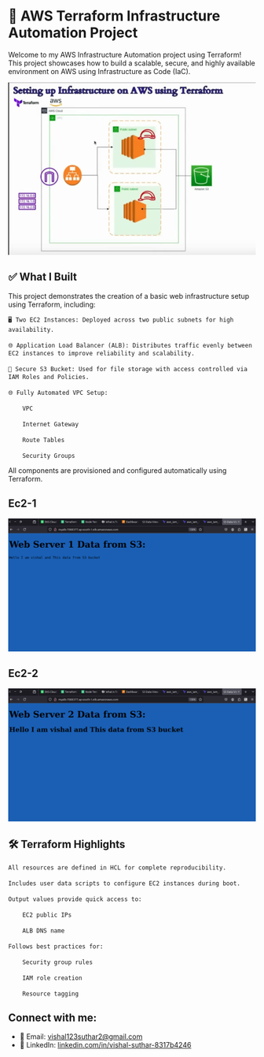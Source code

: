# 🚀 AWS Terraform Infrastructure Automation Project

Welcome to my AWS Infrastructure Automation project using Terraform! This project showcases how to build a scalable, secure, and highly available environment on AWS using Infrastructure as Code (IaC).

![infra](./images/Diagram.png)

## ✅ What I Built

This project demonstrates the creation of a basic web infrastructure setup using Terraform, including:

    🖥️ Two EC2 Instances: Deployed across two public subnets for high availability.

    🌐 Application Load Balancer (ALB): Distributes traffic evenly between EC2 instances to improve reliability and scalability.

    🔐 Secure S3 Bucket: Used for file storage with access controlled via IAM Roles and Policies.

    🌐 Fully Automated VPC Setup:

        VPC

        Internet Gateway

        Route Tables

        Security Groups

All components are provisioned and configured automatically using Terraform.

## Ec2-1

![PC1](./images/Ec2-1.png)

## Ec2-2

![PC1](./images/Ec2-2.png)


## 🛠️ Terraform Highlights

    All resources are defined in HCL for complete reproducibility.

    Includes user data scripts to configure EC2 instances during boot.

    Output values provide quick access to:

        EC2 public IPs

        ALB DNS name

    Follows best practices for:

        Security group rules

        IAM role creation

        Resource tagging


## Connect with me:


- 📧 Email: [vishal123suthar2@gmail.com](mailto:vishal123suthar2@gmail.com)
- 🔗 LinkedIn: [linkedin.com/in/vishal-suthar-8317b4246](https://www.linkedin.com/in/vishal-suthar-8317b4246)
